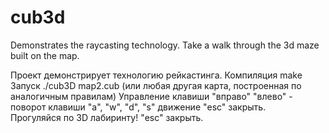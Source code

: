 # cub3d
Demonstrates the raycasting technology. Take a walk through the 3d maze built on the map.

Проект демонстрирует технологию рейкастинга.
Компиляция make
Запуск ./cub3D map2.cub (или любая другая карта, построенная по аналогичным правилам)
Управление клавиши "вправо" "влево" - поворот
           клавиши "a", "w", "d", "s" движение
"esc" закрыть.           
Прогуляйся по 3D лабиринту!
"esc" закрыть.
